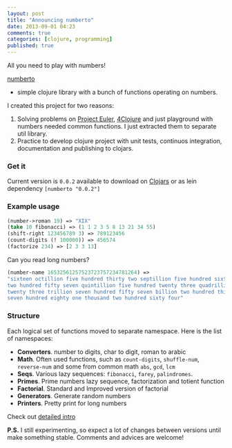 ```yaml
---
layout: post
title: "Announcing numberto"
date: 2013-09-01 04:23
comments: true
categories: [clojure, programming]
published: true
---
```


All you need to play with numbers!

<!-- more -->

[numberto](https://github.com/mishadoff/numberto)
- simple clojure library with a bunch of functions operating on numbers.

I created this project for two reasons:

1. Solving problems on [Project Euler](http://projecteuler.net), [4Clojure](http://www.4clojure.com/) and just playground with numbers needed common functions. I just extracted them to separate util library.
2. Practice to develop clojure project with unit tests, continuos integration, documentation and publishing to clojars.

### Get it

Current version is `0.0.2` available to download on
[Clojars](https://clojars.org/numberto/versions/0.0.2) or
as lein dependency `[numberto "0.0.2"]`

### Example usage

``` clojure
(number->roman 19) => "XIX"
(take 10 fibonacci) => (1 1 2 3 5 8 13 21 34 55)
(shift-right 123456789 3) => 789123456
(count-digits (! 100000)) => 456574
(factorize 234) => [2 3 3 13]
```

Can you read long numbers?

``` clojure 
(number-name 16532561257523723757234781264) =>
"sixteen octillion five hundred thirty two septillion five hundred sixty one sextillion
two hundred fifty seven quintillion five hundred twenty three quadrillion seven hundred
twenty three trillion seven hundred fifty seven billion two hundred thirty four million
seven hundred eighty one thousand two hundred sixty four"
```

### Structure

Each logical set of functions moved to separate namespace. Here is the list of namespaces:

* **Converters**.
  number to digits, char to digit, roman to arabic
* **Math**.
  Often used functions, such as `count-digits`, `shuffle-num`, `reverse-num` and some from common math `abs`, `gcd`, `lcm`
* **Seqs**.
  Various lazy sequences: `fibonacci`, `farey`, `palindromes`.
* **Primes**.
  Prime numbers lazy sequence, factorization and totient function
* **Factorial**.
  Standard and Improved version of factorial
* **Generators**.
  Generate random numbers
* **Printers**.
  Pretty print for long numbers

Check out [detailed intro](https://github.com/mishadoff/numberto/blob/master/doc/intro.md)

**P.S.** I still experimenting, so expect a lot of changes between versions until make something stable. Comments and advices are welcome!
